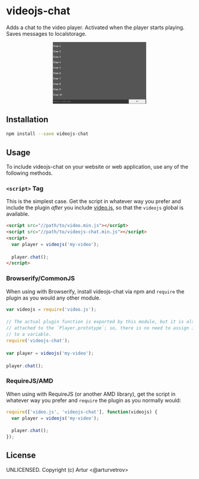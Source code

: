 # videojs-chat

Adds a chat to the video player. Activated when the player starts playing. Saves messages to localstorage.

<img src="Preview.png" alt="Player Preview" style="max-width: 50%; margin: 0 auto;display: block;">

## Installation

```sh
npm install --save videojs-chat
```

## Usage

To include videojs-chat on your website or web application, use any of the following methods.

### `<script>` Tag

This is the simplest case. Get the script in whatever way you prefer and include the plugin _after_ you include [video.js][videojs], so that the `videojs` global is available.

```html
<script src="//path/to/video.min.js"></script>
<script src="//path/to/videojs-chat.min.js"></script>
<script>
  var player = videojs('my-video');

  player.chat();
</script>
```

### Browserify/CommonJS

When using with Browserify, install videojs-chat via npm and `require` the plugin as you would any other module.

```js
var videojs = require('video.js');

// The actual plugin function is exported by this module, but it is also
// attached to the `Player.prototype`; so, there is no need to assign it
// to a variable.
require('videojs-chat');

var player = videojs('my-video');

player.chat();
```

### RequireJS/AMD

When using with RequireJS (or another AMD library), get the script in whatever way you prefer and `require` the plugin as you normally would:

```js
require(['video.js', 'videojs-chat'], function(videojs) {
  var player = videojs('my-video');

  player.chat();
});
```

## License

UNLICENSED. Copyright (c) Artur &lt;@arturvetrov&gt;


[videojs]: http://videojs.com/
